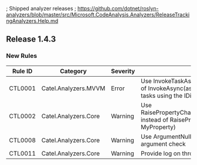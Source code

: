 ﻿; Shipped analyzer releases
; https://github.com/dotnet/roslyn-analyzers/blob/master/src/Microsoft.CodeAnalysis.Analyzers/ReleaseTrackingAnalyzers.Help.md


## Release 1.4.3

### New Rules
Rule ID | Category | Severity | Notes
--------|----------|----------|--------------------
CTL0001 | Catel.Analyzers.MVVM | Error | Use InvokeTaskAsync(async () => ...) instead of InvokeAsync(async () => ...) when invoking tasks using the IDispatcherService
CTL0002 | Catel.Analyzers.Core | Warning | Use RaisePropertyChanged(nameof(MyProperty)) instead of RaisePropertyChanged(() => MyProperty)
CTL0008 | Catel.Analyzers.Core | Warning | Use ArgumentNullException.ThrowIfNull for argument check
CTL0011 | Catel.Analyzers.Core | Warning | Provide log on throwing exception
